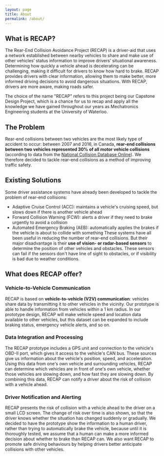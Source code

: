 ```yaml
---
layout: page
title: About
permalink: /about/
---
```

## What is RECAP?
The Rear-End Collision Avoidance Project (RECAP) is a driver-aid that uses a network established between nearby vehicles to share and make use of other vehicles’ status information to improve drivers’ situational awareness. Determining how quickly a vehicle ahead is decelerating can be challenging, making it difficult for drivers to know how hard to brake. RECAP provides drivers with clear information, allowing them to make better, more informed driving decisions to avoid dangerous situations. With RECAP, drivers are more aware, making roads safer.

The choice of the name "RECAP" refers to this project being our Capstone Design Project, which is a chance for us to recap and apply all the knowledge we have gained throughout our years as Mechatronics Engineering students at the University of Waterloo.

## The Problem
Rear-end collisions between two vehicles are the most likely type of accident to occur: between 2007 and 2016, in Canada, **rear-end collisions between two vehicles represented 30% of all motor vehicle collisions** (according to data from the [National Collision Database Online](http://wwwapps2.tc.gc.ca/saf-sec-sur/7/ncdb-bndc/p.aspx?l=en)). We therefore decided to tackle rear-end collisions as a method of improving traffic safety.

## Existing Solutions
Some driver assistance systems have already been developed to tackle the problem of rear-end collisions:
- Adaptive Cruise Control (ACC): maintains a vehicle's cruising speed, but slows down if there is another vehicle ahead
- Forward Collision Warning (FCW): alerts a driver if they need to brake urgently to avoid a collision
- Automated Emergency Braking (AEB): automatically applies the brakes if the vehicle is about to collide with something
These systems have all been useful in reducing the number of rear-end collisions. But their major disadvantage is their **use of vision- or radar-based sensors** to determine the position of other vehicles and obstacles. These sensors can fail if the sensors don't have line of sight to obstacles, or if visibility is bad due to weather conditions.

## What does RECAP offer?
### Vehicle-to-Vehicle Communication
RECAP is based on **vehicle-to-vehicle (V2V) communication**: vehicles share data by transmitting it to other vehicles in the vicinity. Our prototype is able to handle information from vehicles within a 1 km radius. In our prototype design, RECAP will make vehicle speed and location data available to other vehicles, but this dataset can be expanded to include braking status, emergency vehicle alerts, and so on.

### Data Integration and Processing
The RECAP prototype includes a GPS unit and connection to the vehicle's OBD-II port, which gives it access to the vehicle's CAN bus. These sources give us information about the vehicle's position, speed, and acceleration. Using this data from one's own vehicle and surrounding vehicles, RECAP can determine which vehicles are in front of one's own vehicle, whether those vehicles are slowing down, and how fast they are slowing down. By combining this data, RECAP can notify a driver about the risk of collision with a vehicle ahead.

### Driver Notification and Alerting
RECAP presents the risk of collision with a vehicle ahead to the driver on a small LCD screen. The change of risk over time is also shown, so that the driver knows whether the situation has changed suddenly or gradually. We decided to have the prototype show the information to a human driver, rather than trying to automatically brake the vehicle, because until it is thoroughly tested, we assume that a human can make a more informed decision about whether to brake than RECAP can. We also want RECAP to promote safe driving behaviours by helping drivers better anticipate collisions with other vehicles.
